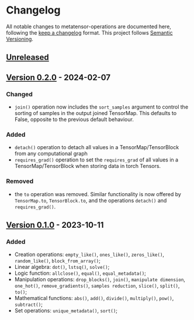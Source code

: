 # Changelog

All notable changes to metatensor-operations are documented here, following the
[keep a changelog](https://keepachangelog.com/en/1.1.0/) format. This project
follows [Semantic Versioning](https://semver.org/spec/v2.0.0.html).

## [Unreleased](https://github.com/lab-cosmo/metatensor/)

<!-- Possible sections

#### Added

#### Fixed

#### Changed

#### Removed
-->

## [Version 0.2.0](https://github.com/lab-cosmo/metatensor/releases/tag/metatensor-operations-v0.2.0) - 2024-02-07

### Changed

- `join()` operation now includes the `sort_samples` argument to control the
  sorting of samples in the output joined TensorMap. This defaults to False, opposite
  to the previous default behaviour.

### Added

- `detach()` operation to detach all values in a TensorMap/TensorBlock from any
  computational graph
- `requires_grad()` operation to set the `requires_grad` of all values in a
  TensorMap/TensorBlock when storing data in torch Tensors.

### Removed

- the `to` operation was removed. Similar functionality is now offered by
  `TensorMap.to`, `TensorBlock.to`, and the operations `detach()` and
  `requires_grad()`.

## [Version 0.1.0](https://github.com/lab-cosmo/metatensor/releases/tag/metatensor-operations-v0.1.0) - 2023-10-11

### Added

- Creation operations: `empty_like()`, `ones_like()`, `zeros_like()`,
  `random_like()`, `block_from_array()`;
- Linear algebra: `dot()`, `lstsq()`, `solve()`;
- Logic function: `allclose()`, `equal()`, `equal_metadata()`;
- Manipulation operations: `drop_blocks()`, `join()`, `manipulate dimension`,
  `one_hot()`, `remove_gradients()`, `samples reduction`, `slice()`, `split()`,
  `to()`;
- Mathematical functions: `abs()`, `add()`, `divide()`, `multiply()`, `pow()`,
  `subtract()`;
- Set operations: `unique_metadata()`, `sort()`;
